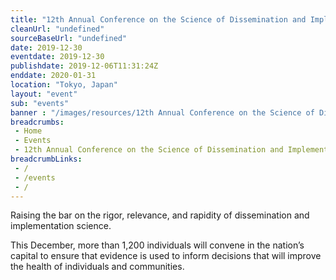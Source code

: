 ```yaml
--- 
title: "12th Annual Conference on the Science of Dissemination and Implementation in Health "
cleanUrl: "undefined"
sourceBaseUrl: "undefined"
date: 2019-12-30
eventdate: 2019-12-30
publishdate: 2019-12-06T11:31:24Z
enddate: 2020-01-31
location: "Tokyo, Japan"
layout: "event"
sub: "events"
banner : "/images/resources/12th Annual Conference on the Science of Dissemination and Implementation in Health.png"
breadcrumbs:
 - Home
 - Events
 - 12th Annual Conference on the Science of Dissemination and Implementation in Health
breadcrumbLinks:
 - / 
 - /events
 - / 
---
```

Raising the bar on the rigor, relevance, and rapidity of dissemination and implementation science.

This December, more than 1,200 individuals will convene in the nation’s capital to ensure that evidence is used to inform decisions that will improve the health of individuals and communities.
